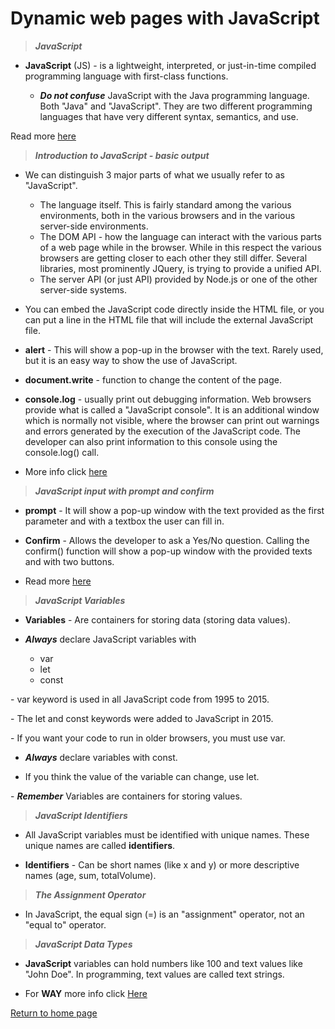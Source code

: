 # **Dynamic web pages with JavaScript**

>  ***JavaScript***

* **JavaScript** (JS) - is a lightweight, interpreted, or just-in-time compiled programming language with first-class functions. 

  * ***Do not confuse*** JavaScript with the Java programming language. Both "Java" and "JavaScript". They are two different programming languages that have very different syntax, semantics, and use.

Read more [here](https://developer.mozilla.org/en-US/docs/Web/JavaScript)

> ***Introduction to JavaScript - basic output***

* We can distinguish 3 major parts of what we usually refer to as "JavaScript".

  * The language itself. This is fairly standard among the various environments, both in the various browsers and in the various server-side environments.
  * The DOM API - how the language can interact with the various parts of a web page while in the browser. While in this respect the various browsers are getting closer to each other they still differ. Several libraries, most prominently JQuery, is trying to provide a unified API.
  * The server API (or just API) provided by Node.js or one of the other server-side systems.

* You can embed the JavaScript code directly inside the HTML file, or you can put a line in the HTML file that will include the external JavaScript file. 

* **alert** - This will show a pop-up in the browser with the text. Rarely used, but it is an easy way to show the use of JavaScript.

* **document.write** - function to change the content of the page.

* **console.log** - usually print out debugging information. Web browsers provide what is called a "JavaScript console". It is an additional window which is normally not visible, where the browser can print out warnings and errors generated by the execution of the JavaScript code. The developer can also print information to this console using the console.log() call.

* More info click [here](https://code-maven.com/introduction-to-javascript)

> ***JavaScript input with prompt and confirm***

* **prompt** - It will show a pop-up window with the text provided as the first parameter and with a textbox the user can fill in.

* **Confirm** - Allows the developer to ask a Yes/No question. Calling the confirm() function will show a pop-up window with the provided texts and with two buttons.

* Read more [here](https://code-maven.com/javascript-input-with-prompt-and-confirm)

> ***JavaScript Variables***

* **Variables** - Are containers for storing data (storing data values).

* ***Always*** declare JavaScript variables with
  * var
  * let
  * const

\- var keyword is used in all JavaScript code from 1995 to 2015.

\- The let and const keywords were added to JavaScript in 2015.

\- If you want your code to run in older browsers, you must use var.

* ***Always*** declare variables with const.

* If you think the value of the variable can change, use let.

\- ***Remember*** Variables are containers for storing values.

> ***JavaScript Identifiers***

* All JavaScript variables must be identified with unique names. These unique names are called **identifiers**.

* **Identifiers** - Can be short names (like x and y) or more descriptive names (age, sum, totalVolume).

> ***The Assignment Operator***

* In JavaScript, the equal sign (=) is an "assignment" operator, not an "equal to" operator.

> ***JavaScript Data Types***

* **JavaScript** variables can hold numbers like 100 and text values like "John Doe". In programming, text values are called text strings.

* For **WAY** more info click [Here](https://www.w3schools.com/js/js_variables.asp)

[Return to home page](../README.md)
